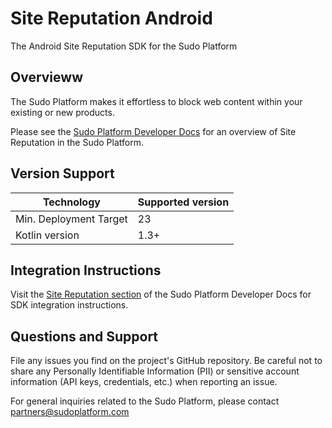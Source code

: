 # Site Reputation Android

The Android Site Reputation SDK for the Sudo Platform

## Overvieww
The Sudo Platform makes it effortless to block web content within your existing or new products.

Please see the [Sudo Platform Developer Docs](https://docs.sudoplatform.com) for an overview of Site Reputation in the Sudo Platform.

## Version Support
| Technology             | Supported version |
| ---------------------- | ----------------- |
| Min. Deployment Target | 23                |
| Kotlin version         | 1.3+              |

## Integration Instructions
Visit the [Site Reputation section](https://docs.sudoplatform.com/guides/site-reputation) of the Sudo Platform Developer Docs for SDK integration instructions.

## Questions and Support
File any issues you find on the project's GitHub repository. Be careful not to share any Personally Identifiable Information (PII) or sensitive account information (API keys, credentials, etc.) when reporting an issue.

For general inquiries related to the Sudo Platform, please contact [partners@sudoplatform.com](mailto:partners@sudoplatform.com)